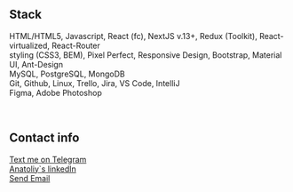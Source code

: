 <h2>Stack</h2>
HTML/HTML5, Javascript, React (fc), NextJS v.13+, Redux (Toolkit), React-virtualized, React-Router <br />
styling (CSS3, BEM), Pixel Perfect, Responsive Design, Bootstrap, Material UI, Ant-Design <br />
MySQL, PostgreSQL, MongoDB  <br />
Git, Github, Linux, Trello, Jira, VS Code, IntelliJ  <br />
Figma, Adobe Photoshop   <br />
</p>

<br />
<h2>Contact info</h2>
<a href="https://t.me/a_sid_ks" target="_blank">Text me on Telegram</a><br />
<a href="https://www.linkedin.com/in/sidhtc510/" target="_blank">Anatoliy`s linkedIn</a><br />
<a href="mailto:sidhtc510@gmail.com" target="_blank">Send Email</a>
<br /><br />

<!-- 
<h2>Projects</h2>
<h3>REAL-PROJECTS</h3>
<p><a href="https://aqua-vit.de">https://aqua-vit.de </a>
     - The project was developed in September 2023 for a German company
specializing in the production of water purification filters. It is being developed using React
and utilizes the Redux Toolkit as the state management solution.
</p>
<p><a href="http://immcanadahelp.com ">http://immcanadahelp.com </a>
        - Designed in 2020. Also developed a sophisticated system for calculating emigrant scores. PHP/JavaScript/MySQL
</p>
<p><a href="http://mimish.zzz.com.ua ">http://mimish.zzz.com.ua</a>- Designed in 2018. Online stationery shop. More
        than 5000 goods. PHP/JavaScript/MySQL
</p><br />
<h3>PET-PROJECTS</h3>
<p><a href="https://cafe-restaurant.onrender.com">Cafe - Restaurant</a> - Application for bars, restaurants, cafes. Private business. React Redux-Toolkit was used in development</p>
<p><a href="https://sidhtc510.github.io/grid_flex_position/">grid_flex_position </a>- Not interactive, but still a clear demonstration of how auto-fill and auto-fit work in grids. Made for fellow students. Made copying by click.</p>
<p><a href="https://cross-null.onrender.com/">Let`s play</a> - Tic-Tac-Toe game. JavaScript</p>
<p><a href="https://mainstore-redux.onrender.com/">Main Store</a> - Used redux thunk (without toolkit). Adding, removing items. Shopping cart. Sorting, filtering.</p>
<p><a href="https://flexdynamic.onrender.com/">Flex Dynamic</a> - An interactive demonstration of how flex works. Written in react</p>
<p><a href="https://the-dark-light.onrender.com/">The dark light </a>- The project was done as homework. It is written in React. React-Router-Dom V6 was used for navigation</p>
-->
